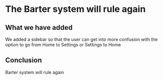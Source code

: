 # The Barter system will rule again 

## What we have added
We added a sidebar so that the user can get into more confusion with the option to go from Home to Settings or Settings to Home

## Conclusion 
Barter system will rule again
